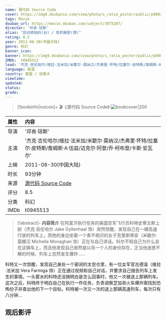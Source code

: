 ```yaml
---
name: 源代码 Source Code
cover: https://img9.doubanio.com/view/photo/s_ratio_poster/public/p988260245.jpg
tags: Movie
douban_url: https://movie.douban.com/subject/3075287/
director: '邓肯·琼斯'
alias: "启动原始码(台) / 危机解密(港)"
rating: 8.5
year: 2011-08-30(中国大陆)
genre: 科幻
banner_icon: 
banner: https://img9.doubanio.com/view/photo/s_ratio_poster/public/p988260245.jpg
IMDb:  t0945513
lead: '杰克·吉伦哈尔/维拉·法米加/米歇尔·莫纳汉/杰弗里·怀特/拉塞尔·皮特斯/詹姆斯·A·伍兹/迈克尔·阿登/乔·柯布登/卡斯·安瓦尔' 
language: 英语 
country: 美国 / 加拿大 
viewtime:
updated: 
status: 
grade: 
---
```

> [!bookinfo|noicon]+ 🎬《源代码 Source Code》
> ![bookcover|200](https://img9.doubanio.com/view/photo/s_ratio_poster/public/p988260245.jpg)
>
| 属性 | 内容                                       |
|:---- |:------------------------------------------ |
| 导演 | '邓肯·琼斯'                         |
| 主演 | '杰克·吉伦哈尔/维拉·法米加/米歇尔·莫纳汉/杰弗里·怀特/拉塞尔·皮特斯/詹姆斯·A·伍兹/迈克尔·阿登/乔·柯布登/卡斯·安瓦尔'                             |
| 上映 | 2011-08-30(中国大陆)                             |
| 时长 | 93分钟                   |
| 来源 | [源代码 Source Code](https://movie.douban.com/subject/3075287/) |
| 评分 | 8.5                           |
| 分类 | 科幻                            |
| IMDb | t0945513                             | 

> [!abstract]- **内容简介**
>  在阿富汗执行任务的美国空军飞行员科特史蒂文斯上尉（杰克·吉伦哈尔 Jake Gyllenhaal 饰）突然惊醒，发现自己在一辆高速行驶的列车上，而他的身边坐着一个素不相识的女子克里斯蒂安（米歇尔·莫娜汉 Michelle Monaghan 饰）正在与自己讲话。科尔不知自己为什么会在这辆车上，而且他发现自己居然是以另一个人的身份存在，正当他迷惑不解的时候，列车上忽然发生爆炸……



















科特又一次惊醒，发现自己身处一个密闭的太空仓里，有一位女军官古德温（维拉·法米加 Vera Farmiga 饰）正在通过视频和自己对话，并要求自己报告列车上发生的事情。一头雾水的科特还没搞明白是怎么回事时，他又一次被送上那辆列车。这次之后，科特终于明白自己在执行一件任务，负责调察芝加哥火车爆炸案找到恐怖份子并查出他的下一个目标。科特被一次又一次的送上那辆高速列车，每次只有八分钟...
>  
## 观后影评
